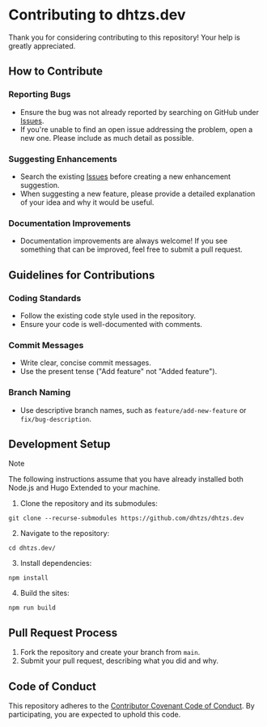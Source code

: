 # Contributing to dhtzs.dev

Thank you for considering contributing to this repository! Your help is greatly appreciated.

## How to Contribute

### Reporting Bugs
- Ensure the bug was not already reported by searching on GitHub under [Issues](https://github.com/dhtzs/dhtzs.dev/issues).
- If you're unable to find an open issue addressing the problem, open a new one. Please include as much detail as possible.

### Suggesting Enhancements
- Search the existing [Issues](https://github.com/dhtzs/dhtzs.dev/issues) before creating a new enhancement suggestion.
- When suggesting a new feature, please provide a detailed explanation of your idea and why it would be useful.

### Documentation Improvements
- Documentation improvements are always welcome! If you see something that can be improved, feel free to submit a pull request.

## Guidelines for Contributions

### Coding Standards
- Follow the existing code style used in the repository.
- Ensure your code is well-documented with comments.

### Commit Messages
- Write clear, concise commit messages.
- Use the present tense ("Add feature" not "Added feature").

### Branch Naming
- Use descriptive branch names, such as `feature/add-new-feature` or `fix/bug-description`.

## Development Setup

> [!NOTE]
> The following instructions assume that you have already installed both Node.js and Hugo Extended to your machine.

1. Clone the repository and its submodules:
```console
git clone --recurse-submodules https://github.com/dhtzs/dhtzs.dev
```
2. Navigate to the repository:
```console
cd dhtzs.dev/
```
3. Install dependencies:
```console
npm install
```
4. Build the sites:
```console
npm run build
```

## Pull Request Process

1. Fork the repository and create your branch from `main`.
2. Submit your pull request, describing what you did and why.

## Code of Conduct

This repository adheres to the [Contributor Covenant Code of Conduct](CODE_OF_CONDUCT.md). By participating, you are expected to uphold this code.
